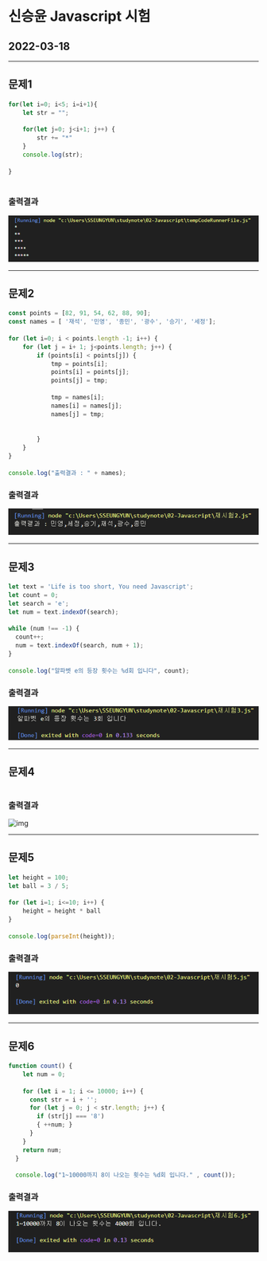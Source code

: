 # 신승윤 Javascript 시험

## 2022-03-18 
---
## 문제1

```js
for(let i=0; i<5; i=i+1){
    let str = "";

    for(let j=0; j<i+1; j++) {
        str += "*"
    }
    console.log(str);

}



```

### 출력결과
![img](재시험1.png)

---
## 문제2

```js
const points = [82, 91, 54, 62, 88, 90];
const names = [ '재석', '민영', '종민', '광수', '승기', '세정'];

for (let i=0; i < points.length -1; i++) {
    for (let j = i+ 1; j<points.length; j++) {
        if (points[i] < points[j]) {
            tmp = points[i];
            points[i] = points[j];
            points[j] = tmp;

            tmp = names[i];
            names[i] = names[j];
            names[j] = tmp;
        

        }
    }
}

console.log("출력결과 : " + names);
```

### 출력결과
![img](재시험2.png)

---

## 문제3

```js
let text = 'Life is too short, You need Javascript';
let count = 0;
let search = 'e'; 
let num = text.indexOf(search); 

while (num !== -1) {
  count++;
  num = text.indexOf(search, num + 1); 
}

console.log("알파벳 e의 등장 횟수는 %d회 입니다", count);
```

### 출력결과
![img](재시험3.png)

---

## 문제4

```js


```

### 출력결과
![img](재시험4.png)

---
## 문제5

```js
let height = 100;
let ball = 3 / 5;

for (let i=1; i<=10; i++) {
    height = height * ball
}

console.log(parseInt(height));

```

### 출력결과
![img](재시험5.png)

---
## 문제6

```js
function count() {
    let num = 0;
  
    for (let i = 1; i <= 10000; i++) {
      const str = i + '';
      for (let j = 0; j < str.length; j++) {
        if (str[j] === '8') 
        { ++num; }
      }
    }
    return num;
  }
  
  console.log("1~10000까지 8이 나오는 횟수는 %d회 입니다." , count());

```

### 출력결과
![img](재시험6.png)






